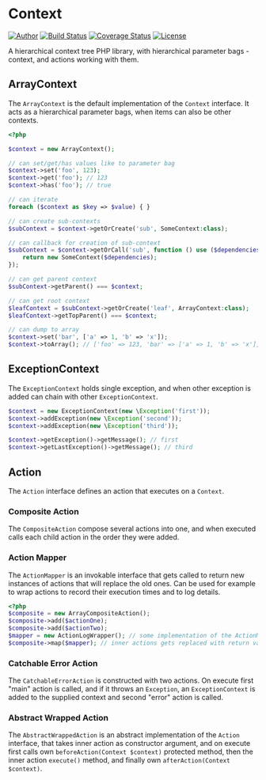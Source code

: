 # Context


[![Author](http://img.shields.io/badge/author-@tmilos-blue.svg?style=flat-square)](https://twitter.com/tmilos77)
[![Build Status](https://travis-ci.org/tmilos/context.svg?branch=master)](https://travis-ci.org/tmilos/context)
[![Coverage Status](https://coveralls.io/repos/github/tmilos/context/badge.svg?branch=master)](https://coveralls.io/github/tmilos/context?branch=master)
[![License](https://img.shields.io/packagist/l/tmilos/context.svg)](https://packagist.org/packages/tmilos/context)

A hierarchical context tree PHP library, with hierarchical parameter bags - context, and actions working with them.


## ArrayContext

The ``ArrayContext`` is the default implementation of the ``Context`` interface. It acts as a hierarchical parameter bags, when
items can also be other contexts.

``` php
<?php

$context = new ArrayContext();

// can set/get/has values like to parameter bag
$context->set('foo', 123);
$context->get('foo'); // 123
$context->has('foo'); // true

// can iterate
foreach ($context as $key => $value) { }

// can create sub-contexts
$subContext = $context->getOrCreate('sub', SomeContext:class);

// can callback for creation of sub-context
$subContext = $context->getOrCall('sub', function () use ($dependencies) {
    return new SomeContext($dependencies);
});

// can get parent context
$subContext->getParent() === $context;

// can get root context
$leafContext = $subContext->getOrCreate('leaf', ArrayContext:class);
$leafContext->getTopParent() === $context;

// can dump to array
$context->set('bar', ['a' => 1, 'b' => 'x']);
$context->toArray(); // ['foo' => 123, 'bar' => ['a' => 1, 'b' => 'x'], 'sub' => ['leaf' => []]]
```


## ExceptionContext

The ``ExceptionContext`` holds single exception, and when other exception is added can chain with other ``ExceptionContext``.

``` php
$context = new ExceptionContext(new \Exception('first'));
$context->addException(new \Exception('second'));
$context->addException(new \Exception('third'));

$context->getException()->getMessage(); // first
$context->getLastException()->getMessage(); // third
```


## Action

The ``Action`` interface defines an action that executes on a ``Context``.


### Composite Action

The ``CompositeAction`` compose several actions into one, and when executed calls each child action in the order they were added.


### Action Mapper

The ``ActionMapper`` is an invokable interface that gets called to return new instances of actions that will replace the old ones.
Can be used for example to wrap actions to record their execution times and to log details.

``` php
<?php
$composite = new ArrayCompositeAction();
$composite->add($actionOne);
$composite->add($actionTwo);
$mapper = new ActionLogWrapper(); // some implementation of the ActionMapper interface
$composite->map($mapper); // inner actions gets replaced with return values of the mapper
```


### Catchable Error Action

The ``CatchableErrorAction`` is constructed with two actions. On execute first "main" action is called, and if it throws an
``Exception``, an ``ExceptionContext`` is added to the supplied context and second "error" action is called.


### Abstract Wrapped Action

The ``AbstractWrappedAction`` is an abstract implementation of the ``Action`` interface, that takes inner action as constructor
argument, and on execute first calls own ``beforeAction(Context $context)`` protected method, then the inner action ``execute()`` method,
and finally own ``afterAction(Context $context)``.

